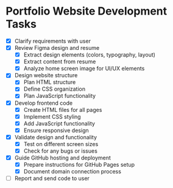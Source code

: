 # Portfolio Website Development Tasks

- [x] Clarify requirements with user
- [x] Review Figma design and resume
  - [x] Extract design elements (colors, typography, layout)
  - [x] Extract content from resume
  - [x] Analyze home screen image for UI/UX elements
- [x] Design website structure
  - [x] Plan HTML structure
  - [x] Define CSS organization
  - [x] Plan JavaScript functionality
- [x] Develop frontend code
  - [x] Create HTML files for all pages
  - [x] Implement CSS styling
  - [x] Add JavaScript functionality
  - [x] Ensure responsive design
- [x] Validate design and functionality
  - [x] Test on different screen sizes
  - [x] Check for any bugs or issues
- [x] Guide GitHub hosting and deployment
  - [x] Prepare instructions for GitHub Pages setup
  - [x] Document domain connection process
- [ ] Report and send code to user
